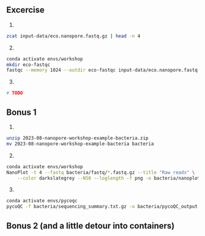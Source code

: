 ## Excercise

1)

```bash
zcat input-data/eco.nanopore.fastq.gz | head -n 4
```

2)

```bash
conda activate envs/workshop
mkdir eco-fastqc
fastqc --memory 1024 --outdir eco-fastqc input-data/eco.nanopore.fastq.gz
```

3)

```bash
# TODO
```

## Bonus 1

1)

```bash
unzip 2023-08-nanopore-workshop-example-bacteria.zip
mv 2023-08-nanopore-workshop-example-bacteria bacteria
```

2)

```bash
conda activate envs/workshop
NanoPlot -t 4 --fastq bacteria/fastq/*.fastq.gz --title "Raw reads" \
    --color darkslategrey --N50 --loglength -f png -o bacteria/nanoplot/raw
```

3)

```bash
conda activate envs/pycoqc
pycoQC -f bacteria/sequencing_summary.txt.gz -o bacteria/pycoQC_output.html
```

## Bonus 2 (and a little detour into containers)
